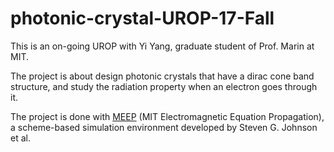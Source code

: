 # photonic-crystal-UROP-17-Fall
This is an on-going UROP with Yi Yang, graduate student of Prof. Marin at MIT.

The project is about design photonic crystals that have a dirac cone band structure, and study the radiation property when an electron goes through it.

The project is done with [MEEP](https://meep.readthedocs.io/en/latest/) (MIT Electromagnetic Equation Propagation), a scheme-based simulation environment developed by Steven G. Johnson et al.
